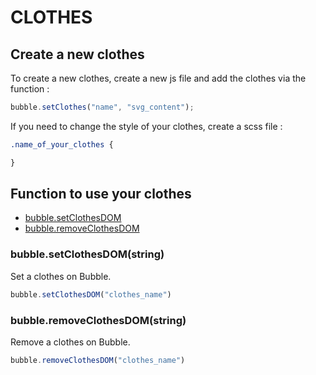 # CLOTHES

## Create a new clothes
To create a new clothes, create a new js file and add the clothes via the function :
``` js
bubble.setClothes("name", "svg_content");
```

If you need to change the style of your clothes, create a scss file :

``` scss
.name_of_your_clothes {

}
```

## Function to use your clothes

- [bubble.setClothesDOM](#setClothesDOM)
- [bubble.removeClothesDOM](#removeClothesDOM)

### bubble.setClothesDOM(string) <a name="setClothesDOM"></a>
Set a clothes on Bubble.
``` js
bubble.setClothesDOM("clothes_name")
```

### bubble.removeClothesDOM(string) <a name="removeClothesDOM"></a>
Remove a clothes on Bubble.
``` js
bubble.removeClothesDOM("clothes_name")
```